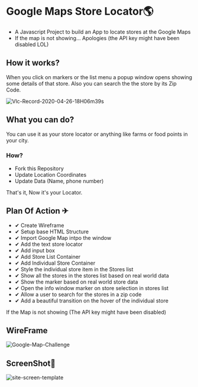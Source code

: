 # Google Maps Store Locator🌎

- A Javascript Project to build an App to locate stores at the Google Maps
- If the map is not showing... Apologies (the API key might have been disabled LOL)

## How it works?

When you click on markers or the list menu a popup window opens showing some details of that store. Also you can search the the store by its Zip Code.

![Vlc-Record-2020-04-26-18H06m39s](https://user-images.githubusercontent.com/61178058/80308677-b0b4f380-87e9-11ea-96bc-529de2bec99e.gif)

## What you can do?

You can use it as your store locator or anything like farms or food points in your city.

### How?

- Fork this Repository
- Update Location Coordinates
- Update Data (Name, phone number)

That's it, Now it's your Locator.

## Plan Of Action ✈

- ✔ Create Wireframe
- ✔ Setup base HTML Structure
- ✔ Import Google Map intpo the window
- ✔ Add the text store locator
- ✔ Add input box
- ✔ Add Store List Container
- ✔ Add Individual Store Container
- ✔ Style the individual store item in the Stores list
- ✔ Show all the stores in the stores list based on real world data
- ✔ Show the marker based on real world store data
- ✔ Open the info window marker on store selection in stores list
- ✔ Allow a user to search for the stores in a zip code
- ✔ Add a beautiful transition on the hover of the individual store


If the Map is not showing (The API key might have been disabled)

## WireFrame

![Google-Map-Challenge](https://user-images.githubusercontent.com/46846821/78717582-428fb600-793a-11ea-844c-02c3f401bb5e.png)

## ScreenShot🎯

![site-screen-template](https://user-images.githubusercontent.com/46846821/79052247-84786f00-7c4e-11ea-8f38-a77af5e56b5c.png)
